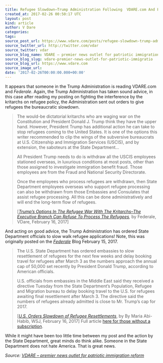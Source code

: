 ```yaml
---
title: Refugee Slowdown–Trump Administration Following  VDARE.com And Federale Advice?
created_at: 2017-02-26 00:50:17 UTC
layout: post
kind: article
author: V Dare
categories: 
tags: 
source_post_url: https://www.vdare.com/posts/refugee-slowdown-trump-administration-following-vdare-com-and-federale-advice
source_twitter_url: http://twitter.com/vdar
source_twitter: vdar
source_blog_name: VDARE – premier news outlet for patriotic immigration reform
source_blog_slug: vdare-premier-news-outlet-for-patriotic-immigratio
source_blog_url: https://www.vdare.com
source_image_url: 
date: '2017-02-26T00:00:00.000+00:00'
---
```

<div class="pf-content"><p>It appears that someone in the Trump Administration is reading VDARE.com and <i>Federale</i>. Again, the Trump Administration has taken sound advice, in this case after reading my posting on fighting the interference by the kritarchs on refugee policy, the Administration sent out orders to give refugees the bureaucratic slowdown.</p>
<blockquote class="tr_bq"><p>The would-be dictatorial kritarchs who are waging war on the Constitution and President Donald J. Trump think they have the upper hand. However, President Trump has additional action he can take to stop refugees coming to the United States. It is one of the options this writer recommended to clip the wings of the subversive bureaucrats at U.S. Citizenship and Immigration Services (USCIS), and by extension, the saboteurs at the State Department&#8230;</p>
<p>All President Trump needs to do is withdraw all the USCIS employees stationed overseas, in luxurious conditions at most posts, other than those assigned to investigate immigration benefit fraud. Those employees are from the Fraud and National Security Directorate.</p>
<p>Once the employees who process refugees are withdrawn, then State Department employees overseas who support refugee processing can also be withdrawn from those Embassies and Consulates that assist refugee processing. All this can be done administratively and will end the long-term flow of refugees.</p>
<p>[<em><a href="http://www.vdare.com/posts/trumps-options-in-the-refugee-war-with-the-kritarchs-the-executive-branch-can-refuse-to-process-the-refugees">Trump’s Options In The Refugee War With The Kritarchs–The Executive Branch Can Refuse To Process The Refugees</a>,</em> by Federale, VDare, February 16, 2017]</p><!-- TAG START { player: "7518-804336-VDare - Outstream - Rev", owner: "ONE Video by AOL", for: "ONE Video by AOL" - BEINJS } --><div id="57966237cc52c74a5e1363c4" class="vdb_player vdb_57966237cc52c74a5e1363c456bcd17ce4b018167fea5539">    <script type="text/javascript" src="//delivery.vidible.tv/jsonp/pid=57966237cc52c74a5e1363c4/56bcd17ce4b018167fea5539_bein.js"></script></div><!-- TAG END { date: 07/25/16 } --></blockquote>
<p>And acting on good advice, the Trump Administration has ordered State Department officials to slow walk refugee applications! Note, this was originally posted on the <i><a href="http://federaleagent86.blogspot.com/2017/02/president-trump-has-options-in-refugee.html">Federale</a></i> Blog February 15, 2017.</p>
<blockquote class="tr_bq"><p>The U.S. State Department has ordered embassies to slow resettlement of refugees for the next few weeks and delay booking travel for refugees after March 3 as the numbers approach the annual cap of 50,000 set recently by President Donald Trump, according to American officials.</p>
<p>U.S. officials from embassies in the Middle East said they received a directive Tuesday from the State Department’s Population, Refugee and Migration bureau to delay booking travel to the U.S. for refugees awaiting final resettlement after March 3. The directive said the numbers of refugees already admitted is close to Mr. Trump’s cap for 2017.</p>
<p>[<em><a href="https://www.wsj.com/articles/u-s-orders-slowdown-of-refugee-resettlements-1487277425?tesla=y">U.S. Orders Slowdown of Refugee Resettlements</a></em>, by By Maria Abi-Habib, WSJ, February 16, 2017] Full article <a href="http://www.immigrationworksusa.org/uploaded/file/U_S_%20ORDERS%20SLOWDOWN%20OF%20REFUGEE%20RESETTLEMENTS.pdf">here for those without a subscription</a>.</p></blockquote>
<p>While it might have been too little time between my post and the action by the State Department, great minds do think alike. Someone in the State Department does not hate America. That is great news.</p>
</div><div class="">
    <i>Source: <a href="https://www.vdare.com">VDARE – premier news outlet for patriotic immigration reform</a></i>
</div>
